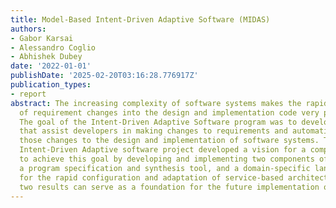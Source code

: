 ```yaml
---
title: Model-Based Intent-Driven Adaptive Software (MIDAS)
authors:
- Gabor Karsai
- Alessandro Coglio
- Abhishek Dubey
date: '2022-01-01'
publishDate: '2025-02-20T03:16:28.776917Z'
publication_types:
- report
abstract: The increasing complexity of software systems makes the rapid propagation
  of requirement changes into the design and implementation code very problematic.
  The goal of the Intent-Driven Adaptive Software program was to develop technologies
  that assist developers in making changes to requirements and automatically propagating
  those changes to the design and implementation of software systems. The Model-based
  Intent-Driven Adaptive software project developed a vision for a comprehensive technology
  to achieve this goal by developing and implementing two components of that vision
  a program specification and synthesis tool, and a domain-specific language and generators
  for the rapid configuration and adaptation of service-based architectures. These
  two results can serve as a foundation for the future implementation of the vision.
---
```

